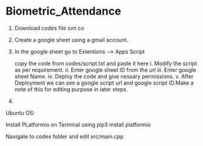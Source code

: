 # Biometric_Attendance

1. Download codes file svn co 

2. Create a google sheet using a gmail account.

3. In the google sheet go to Extentions --> Apps Script

    copy the code from codes/script.txt and paste it here
                i.      Modify the script as per requirement.
                ii.     Enter google sheet ID from the url
                iii.    Enter google sheet Name.
                iv.     Deploy the code and give nessary permissions.
                v.      After Deployment we can see a google script url and google script ID.Make a note of this for editing purpose in later steps.
 
 4.
                 


Ubuntu OS:

Install PLatformio  on Terminal using  pip3 install platformio

Navigate to codes folder and edit src/main.cpp 
